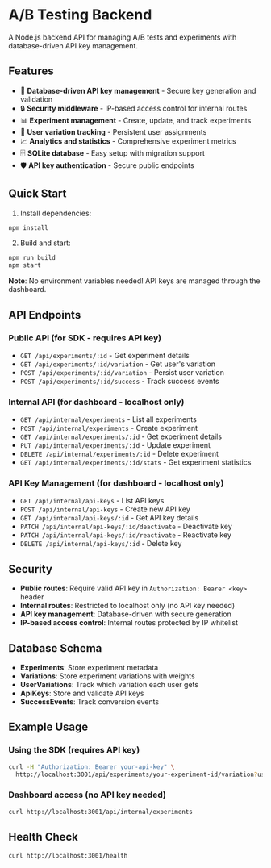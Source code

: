 # A/B Testing Backend

A Node.js backend API for managing A/B tests and experiments with database-driven API key management.

## Features

- 🚀 **Database-driven API key management** - Secure key generation and validation
- 🔒 **Security middleware** - IP-based access control for internal routes
- 📊 **Experiment management** - Create, update, and track experiments
- 🎯 **User variation tracking** - Persistent user assignments
- 📈 **Analytics and statistics** - Comprehensive experiment metrics
- 🗄️ **SQLite database** - Easy setup with migration support
- 🛡️ **API key authentication** - Secure public endpoints

## Quick Start

1. Install dependencies:

```bash
npm install
```

2. Build and start:

```bash
npm run build
npm start
```

**Note**: No environment variables needed! API keys are managed through the dashboard.

## API Endpoints

### Public API (for SDK - requires API key)

- `GET /api/experiments/:id` - Get experiment details
- `GET /api/experiments/:id/variation` - Get user's variation
- `POST /api/experiments/:id/variation` - Persist user variation
- `POST /api/experiments/:id/success` - Track success events

### Internal API (for dashboard - localhost only)

- `GET /api/internal/experiments` - List all experiments
- `POST /api/internal/experiments` - Create experiment
- `GET /api/internal/experiments/:id` - Get experiment details
- `PUT /api/internal/experiments/:id` - Update experiment
- `DELETE /api/internal/experiments/:id` - Delete experiment
- `GET /api/internal/experiments/:id/stats` - Get experiment statistics

### API Key Management (for dashboard - localhost only)

- `GET /api/internal/api-keys` - List API keys
- `POST /api/internal/api-keys` - Create new API key
- `GET /api/internal/api-keys/:id` - Get API key details
- `PATCH /api/internal/api-keys/:id/deactivate` - Deactivate key
- `PATCH /api/internal/api-keys/:id/reactivate` - Reactivate key
- `DELETE /api/internal/api-keys/:id` - Delete key

## Security

- **Public routes**: Require valid API key in `Authorization: Bearer <key>` header
- **Internal routes**: Restricted to localhost only (no API key needed)
- **API key management**: Database-driven with secure generation
- **IP-based access control**: Internal routes protected by IP whitelist

## Database Schema

- **Experiments**: Store experiment metadata
- **Variations**: Store experiment variations with weights
- **UserVariations**: Track which variation each user gets
- **ApiKeys**: Store and validate API keys
- **SuccessEvents**: Track conversion events

## Example Usage

### Using the SDK (requires API key)

```bash
curl -H "Authorization: Bearer your-api-key" \
  http://localhost:3001/api/experiments/your-experiment-id/variation?userId=user-123
```

### Dashboard access (no API key needed)

```bash
curl http://localhost:3001/api/internal/experiments
```

## Health Check

```bash
curl http://localhost:3001/health
```
